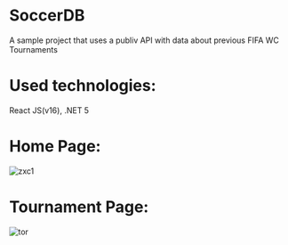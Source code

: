# SoccerDB
  A sample project that uses a publiv API with data about previous FIFA WC Tournaments
  
# Used technologies: 
  React JS(v16), .NET 5

# Home Page:
![zxc1](https://user-images.githubusercontent.com/56757318/169691591-e37f9ee0-69b3-4388-be78-acca7ecb66d9.jpg)

# Tournament Page:
![tor](https://user-images.githubusercontent.com/56757318/169691688-8d6d324a-5bef-4a09-aa38-ea5775a8786e.jpg)

